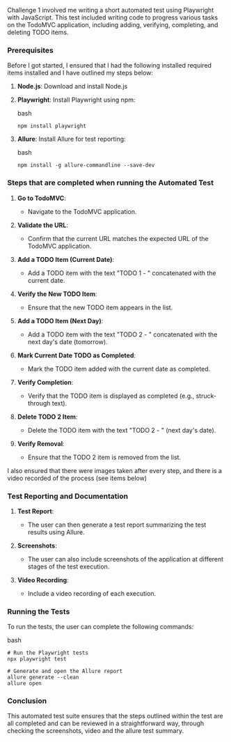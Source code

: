 Challenge 1 involved me writing a short automated test using Playwright with JavaScript. This test included writing code to progress various tasks on the TodoMVC application, including adding, verifying, completing, and deleting TODO items.

### Prerequisites

Before I got started, I ensured that I had the following installed required items installed and I have outlined my steps below:

1.  **Node.js**: Download and install Node.js

2.  **Playwright**: Install Playwright using npm:

    bash

    ```
    npm install playwright

    ```

3.  **Allure**: Install Allure for test reporting:

    bash

    ```
    npm install -g allure-commandline --save-dev

    ```

### Steps that are completed when running the Automated Test

1.  **Go to TodoMVC**:

    -   Navigate to the TodoMVC application.

2.  **Validate the URL**:

    -   Confirm that the current URL matches the expected URL of the TodoMVC application.

3.  **Add a TODO Item (Current Date)**:

    -   Add a TODO item with the text "TODO 1 - " concatenated with the current date.

4.  **Verify the New TODO Item**:

    -   Ensure that the new TODO item appears in the list.

5.  **Add a TODO Item (Next Day)**:

    -   Add a TODO item with the text "TODO 2 - " concatenated with the next day's date (tomorrow).

6.  **Mark Current Date TODO as Completed**:

    -   Mark the TODO item added with the current date as completed.

7.  **Verify Completion**:

    -   Verify that the TODO item is displayed as completed (e.g., struck-through text).

8.  **Delete TODO 2 Item**:

    -   Delete the TODO item with the text "TODO 2 - " (next day's date).

9.  **Verify Removal**:

    -   Ensure that the TODO 2 item is removed from the list.

I also ensured that there were images taken after every step, and there is a video recorded of the process (see items below)

### Test Reporting and Documentation

1.  **Test Report**:

    -   The user can then generate a test report summarizing the test results using Allure.

2.  **Screenshots**:

    -   The user can also include screenshots of the application at different stages of the test execution.

3.  **Video Recording**:

    -   Include a video recording of each execution.

### Running the Tests

To run the tests, the user can complete the following commands:

bash

```
# Run the Playwright tests
npx playwright test

# Generate and open the Allure report
allure generate --clean
allure open

```

### Conclusion

This automated test suite ensures that the steps outlined within the test are all completed and can be reviewed in a straightforward way, through checking the screenshots, video and the allure test summary.